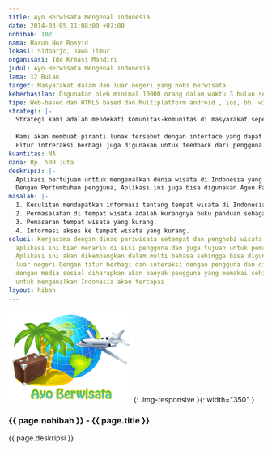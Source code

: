 ```yaml
---
title: Ayo Berwisata Mengenal Indonesia
date: 2014-03-05 11:08:00 +07:00
nohibah: 102
nama: Harun Nur Rosyid
lokasi: Sidoarjo, Jawa Timur
organisasi: Ide Kreasi Mandiri
judul: Ayo Berwisata Mengenal Indonesia
lama: 12 Bulan
target: Masyarakat dalam dan luar negeri yang hobi berwisata
keberhasilan: Digunakan oleh minimal 10000 orang dalam waktu 3 bulan setelah launching.
tipe: Web-based dan HTML5 based dan Multiplatform android , ios, bb, windows phones
strategi: |-
  Strategi kami adalah mendekati komunitas-komunitas di masyarakat seperti komunitas backpacker, biker dan komunitas-komunitas lain untuk mengenalkan aplikasi ini, meminta dukungan instansi terkait dalam hal ini dinas pariwisata setempat. Selain itu pemanfaatan social media juga sangat efektif untuk menarik pengguna

  Kami akan membuat piranti lunak tersebut dengan interface yang dapat digunakan semudah mungkin dan semenarik mungkin.
  Fitur intreraksi berbagi juga digunakan untuk feedback dari pengguna.
kuantitas: NA
dana: Rp. 500 Juta
deskripsi: |-
  Aplikasi bertujuan unttuk mengenalkan dunia wisata di Indonesia yang selama ini kurang di kenalkan, dengan pengguna Smartphones atau Telepon Pintar yang semakin hari semakin meningkat maka banyak target pemasaran wisata indonesia.
  Dengan Pertumbuhan pengguna, Aplikasi ini juga bisa digunakan Agen Pariwisata, Travel dan Hotel untuk beriklan dan berpromosi. Dalam aplikasi ini akan dikenalkan tempat-tempat wisata andalan indonesia di berbagai daerah. Pengguna juga bisa berbagi pengalaman , foto dan tips-tips dalam berwisata. Dalam aplikasi ini juga mencakup panduan berwisata seperti akomodasi, tempat menarik dan lain-lain sehingga bisa menjadi guides bagi pengguna. Aplikasi ini akan dikembangkan untuk multiplatform Mobile OS seperti Android, IOS, BB dan Windows Phone, bisa juga digunakan di platform lain karena aplikasi dibuat berbasis mobile Web.
masalah: |-
  1. Kesulitan mendapatkan informasi tentang tempat wisata di Indonesia yang lengkap.
  2. Permasalahan di tempat wisata adalah kurangnya buku panduan sebagai Panduan berwisata.
  3. Pemasaran tempat wisata yang kurang.
  4. Informasi akses ke tempat wisata yang kurang.
solusi: Kerjasama dengan dinas pariwisata setempat dan penghobi wisata untuk mengembangkan
  aplikasi ini biar menarik di sisi pengguna dan juga tujuan untuk pemasaran tercapai.
  Aplikasi ini akan dikembangkan dalam multi bahasa sehingga bisa digunakan wisatawan
  luar negeri.Dengan fitur berbagi dan interaksi dengan pengguna dan di integrasikan
  dengan media sosial diharapkan akan banyak pengguna yang memakai sehingga tujuan
  untuk mengenalkan Indonesia akan tercapai
layout: hibah
---
```


![102](/static/img/hibahcms/102.png){: .img-responsive }{: width="350" }

### {{ page.nohibah }} - {{ page.title }}

{{ page.deskripsi }}
